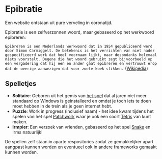# Epibratie

Een website ontstaan uit pure verveling in coronatijd.

Epibratie is een zelfverzonnen woord, maar gebaseerd op het werkwoord epibreren:

`Epibreren is een Nederlands werkwoord dat in 1954 gepubliceerd werd door Simon Carmiggelt. De betekenis is het verrichten van niet nader gespecificeerd werk dat heel voornaam lijkt, maar desondanks helemaal niets voorstelt. Degene die het woord gebruikt zegt bijvoorbeeld op een vergadering dat hij een en ander gaat epibreren en vertrouwt erop dat de overige aanwezigen dat voor zoete koek slikken.`
([Wikipedia](https://nl.wikipedia.org/wiki/Epibreren))

## Spelletjes
* <b>Solitaire</b>:
Geboren uit het gemis van [het spel](https://en.wikipedia.org/wiki/Microsoft_Solitaire) dat al jaren niet meer standaard op Windows is geinstalleerd en omdat je toch iets te doen moet hebben in de trein als je geen internet hebt.
* <b>Puzzle</b>:
Work in progress (inclusief naam) - het idee kwam tijdens het spelen van het spel [Patchwork](https://www.999games.nl/product/patchwork/8717249200291) waar je ook een soort [Tetris](https://nl.wikipedia.org/wiki/Tetris) van kunt maken.
* <b>Irmpier</b>: Een verzoek van vrienden, gebaseerd op het spel [Snake](https://en.wikipedia.org/wiki/Snake_(1998_video_game)) en Irma natuurlijk!

De spellen zelf staan in aparte respositories zodat ze gemakkelijker apart aangpast kunnen worden en eventueel ook in andere frameworks gemaakt kunnen worden.